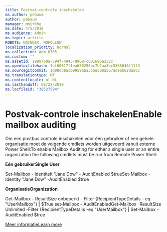 ```yaml
---
title: Postvak-controle inschakelen
ms.author: pebaum
author: pebaum
manager: mnirkhe
ms.date: 4/5/2018
ms.audience: Admin
ms.topic: article
ROBOTS: NOINDEX, NOFOLLOW
localization_priority: Normal
ms.collection: Adm_O365
ms.custom: ''
ms.assetid: 19997b0a-394f-4943-8908-c601696a332c
ms.openlocfilehash: 1ef60017f1ea656296bc7b2aa3bc5365646f11f3
ms.sourcegitcommit: 1d98db8acb9959aba3b5e308a567ade6b62da56c
ms.translationtype: MT
ms.contentlocale: nl-NL
ms.lasthandoff: 08/22/2019
ms.locfileid: "36527594"
---
```

# <a name="enable-mailbox-auditing"></a><span data-ttu-id="b37fb-102">Postvak-controle inschakelen</span><span class="sxs-lookup"><span data-stu-id="b37fb-102">Enable mailbox auditing</span></span>

<span data-ttu-id="b37fb-103">Om een postbus controle inschakelen voor één gebruiker of een gehele organisatie moet de volgende cmdlets worden uitgevoerd vanuit externe Power Shell:</span><span class="sxs-lookup"><span data-stu-id="b37fb-103">To enable Mailbox Auditing for either a single user or an entire organization the following cmdlets must be run from Remote Power Shell:</span></span>
  
 <span data-ttu-id="b37fb-104">**Eén gebruiker**</span><span class="sxs-lookup"><span data-stu-id="b37fb-104">**Single User**</span></span>
  
<span data-ttu-id="b37fb-105">Set-Mailbox - identiteit "Jane Dow" - AuditEnabled $true</span><span class="sxs-lookup"><span data-stu-id="b37fb-105">Set-Mailbox -Identity "Jane Dow" -AuditEnabled $true</span></span>
  
 <span data-ttu-id="b37fb-106">**Organisatie**</span><span class="sxs-lookup"><span data-stu-id="b37fb-106">**Organization**</span></span>
  
<span data-ttu-id="b37fb-107">Get-Mailbox - ResultSize onbeperkt - Filter {RecipientTypeDetails - eq "UserMailbox"} | $True set-Mailbox - AuditEnabled</span><span class="sxs-lookup"><span data-stu-id="b37fb-107">Get-Mailbox -ResultSize Unlimited -Filter {RecipientTypeDetails -eq "UserMailbox"} | Set-Mailbox -AuditEnabled $true</span></span>
  
[<span data-ttu-id="b37fb-108">Meer informatie</span><span class="sxs-lookup"><span data-stu-id="b37fb-108">Learn more</span></span>](https://support.office.com/article/aaca8987-5b62-458b-9882-c28476a66918)
  

